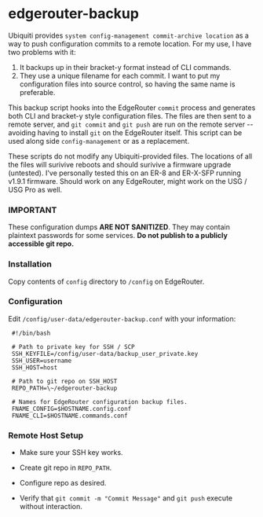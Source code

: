 # edgerouter-backup

Ubiquiti provides `system config-management commit-archive location` as a way to push configuration commits to a remote location. For my use, I have two problems with it:

1. It backups up in their bracket-y format instead of CLI commands.
2. They use a unique filename for each commit. I want to put my configuration files into source control, so having the same name is preferable.

This backup script hooks into the EdgeRouter `commit` process and generates both CLI and bracket-y style configuration files. The files are then sent to a remote server, and `git commit` and `git push` are run on the remote server -- avoiding having to install `git` on the EdgeRouter itself. This script can be used along side `config-management` or as a replacement.

These scripts do not modify any Ubiquiti-provided files. The locations of all the files will surivive reboots and should surivive a firmware upgrade (untested). I've personally tested this on an ER-8 and ER-X-SFP running v1.9.1 firmware. Should work on any EdgeRouter, might work on the USG / USG Pro as well.

### **IMPORTANT**

These configuration dumps **ARE NOT SANITIZED**. They may contain plaintext passwords for some services. **Do not publish to a publicly accessible git repo.**

### Installation

Copy contents of `config` directory to `/config` on EdgeRouter.

### Configuration

Edit `/config/user-data/edgerouter-backup.conf` with your information:

     #!/bin/bash

     # Path to private key for SSH / SCP
     SSH_KEYFILE=/config/user-data/backup_user_private.key
     SSH_USER=username
     SSH_HOST=host
     
     # Path to git repo on SSH_HOST
     REPO_PATH=\~/edgerouter-backup

     # Names for EdgeRouter configuration backup files.
     FNAME_CONFIG=$HOSTNAME.config.conf
     FNAME_CLI=$HOSTNAME.commands.conf

     
### Remote Host Setup

* Make sure your SSH key works.

* Create git repo in `REPO_PATH`.

* Configure repo as desired.

* Verify that `git commit -m "Commit Message"` and `git push` execute without interaction.
